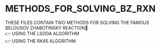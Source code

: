 # METHODS_FOR_SOLVING_BZ_RXN
THESE FILES CONTAIN TWO METHODS FOR SOLVING THE FAMOUS BELOUSOV ZHABOTINSKY REACTION🧪<br/>
:point_right: USING THE LSODA ALGORITHM<br/>
:point_right: USING THE RK45 ALGORITHM
